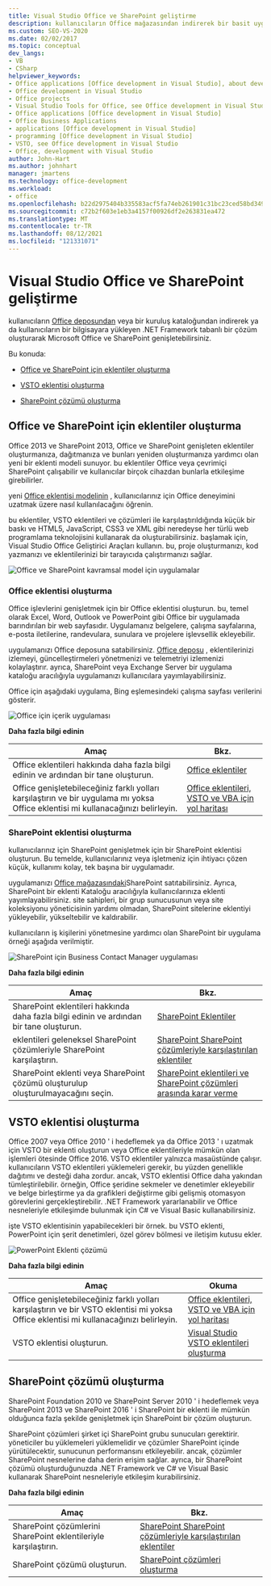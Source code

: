 ```yaml
---
title: Visual Studio Office ve SharePoint geliştirme
description: kullanıcıların Office mağazasından indirerek bir basit uygulama veya eklenti oluşturarak Microsoft Office ve SharePoint nasıl genişletebileceğinizi öğrenin.
ms.custom: SEO-VS-2020
ms.date: 02/02/2017
ms.topic: conceptual
dev_langs:
- VB
- CSharp
helpviewer_keywords:
- Office applications [Office development in Visual Studio], about developing applications
- Office development in Visual Studio
- Office projects
- Visual Studio Tools for Office, see Office development in Visual Studio
- Office applications [Office development in Visual Studio]
- Office Business Applications
- applications [Office development in Visual Studio]
- programming [Office development in Visual Studio]
- VSTO, see Office development in Visual Studio
- Office, development with Visual Studio
author: John-Hart
ms.author: johnhart
manager: jmartens
ms.technology: office-development
ms.workload:
- office
ms.openlocfilehash: b22d2975404b335583acf5fa74eb261901c31bc23ced58bd349ef96058ac35f3
ms.sourcegitcommit: c72b2f603e1eb3a4157f00926df2e263831ea472
ms.translationtype: MT
ms.contentlocale: tr-TR
ms.lasthandoff: 08/12/2021
ms.locfileid: "121331071"
---
```

# <a name="office-and-sharepoint-development-in-visual-studio"></a>Visual Studio Office ve SharePoint geliştirme
  kullanıcıların [Office deposundan](https://store.office.com/) veya bir kuruluş kataloğundan indirerek ya da kullanıcıların bir bilgisayara yükleyen .NET Framework tabanlı bir çözüm oluşturarak Microsoft Office ve SharePoint genişletebilirsiniz.

 Bu konuda:

- [Office ve SharePoint için eklentiler oluşturma](#Apps)

- [VSTO eklentisi oluşturma](#Add-ins)

- [SharePoint çözümü oluşturma](#Solutions)

## <a name="create-add-ins-for-office-and-sharepoint"></a><a name="Apps"></a>Office ve SharePoint için eklentiler oluşturma
 Office 2013 ve SharePoint 2013, Office ve SharePoint genişleten eklentiler oluşturmanıza, dağıtmanıza ve bunları yeniden oluşturmanıza yardımcı olan yeni bir eklenti modeli sunuyor.  bu eklentiler Office veya çevrimiçi SharePoint çalışabilir ve kullanıcılar birçok cihazdan bunlarla etkileşime girebilirler.

 yeni [Office eklentisi modelinin](/office/dev/add-ins/overview/office-add-ins) , kullanıcılarınız için Office deneyimini uzatmak üzere nasıl kullanılacağını öğrenin.

 bu eklentiler, VSTO eklentileri ve çözümleri ile karşılaştırıldığında küçük bir baskı ve HTML5, JavaScript, CSS3 ve XML gibi neredeyse her türlü web programlama teknolojisini kullanarak da oluşturabilirsiniz.  başlamak için, Visual Studio Office Geliştirici Araçları kullanın. bu, proje oluşturmanızı, kod yazmanızı ve eklentilerinizi bir tarayıcıda çalıştırmanızı sağlar.

 ![Office ve SharePoint kavramsal model için uygulamalar](../vsto/media/officeandsharepointapps2015.png "Office ve SharePoint kavramsal model için uygulamalar")

### <a name="build-an-office-add-in"></a>Office eklentisi oluşturma
 Office işlevlerini genişletmek için bir Office eklentisi oluşturun. bu, temel olarak Excel, Word, Outlook ve PowerPoint gibi Office bir uygulamada barındırılan bir web sayfasıdır. Uygulamanız belgelere, çalışma sayfalarına, e-posta iletilerine, randevulara, sunulara ve projelere işlevsellik ekleyebilir.

 uygulamanızı Office deposuna satabilirsiniz.  [Office deposu](https://store.office.com/) , eklentilerinizi izlemeyi, güncelleştirmeleri yönetmenizi ve telemetriyi izlemenizi kolaylaştırır. ayrıca, SharePoint veya Exchange Server bir uygulama kataloğu aracılığıyla uygulamanızı kullanıcılara yayımlayabilirsiniz.

 Office için aşağıdaki uygulama, Bing eşlemesindeki çalışma sayfası verilerini gösterir.

 ![Office için içerik uygulaması](../vsto/media/appforoffice.png "Office için içerik uygulaması")

 **Daha fazla bilgi edinin**

|Amaç|Bkz.|
|--------|---------|
|Office eklentileri hakkında daha fazla bilgi edinin ve ardından bir tane oluşturun.|[Office eklentiler](/office/dev/add-ins/publish/publish)|
|Office genişletebileceğiniz farklı yolları karşılaştırın ve bir uygulama mı yoksa Office eklentisi mi kullanacağınızı belirleyin.|[Office eklentileri, VSTO ve VBA için yol haritası](/archive/blogs/officeapps/roadmap-for-apps-for-office-vsto-and-vba)|

### <a name="build-a-sharepoint-add-in"></a>SharePoint eklentisi oluşturma
 kullanıcılarınız için SharePoint genişletmek için bir SharePoint eklentisi oluşturun. Bu temelde, kullanıcılarınız veya işletmeniz için ihtiyacı çözen küçük, kullanımı kolay, tek başına bir uygulamadır.

 uygulamanızı [Office mağazasındaki](https://store.office.com/)SharePoint satıtabilirsiniz. Ayrıca, SharePoint bir eklenti Kataloğu aracılığıyla kullanıcılarınıza eklenti yayımlayabilirsiniz.  site sahipleri, bir grup sunucusunun veya site koleksiyonu yöneticisinin yardımı olmadan, SharePoint sitelerine eklentiyi yükleyebilir, yükseltebilir ve kaldırabilir.

 kullanıcıların iş kişilerini yönetmesine yardımcı olan SharePoint bir uygulama örneği aşağıda verilmiştir.

 ![SharePoint için Business Contact Manager uygulaması](../vsto/media/appforsharepoint.png "SharePoint için Business Contact Manager uygulaması")

 **Daha fazla bilgi edinin**

|Amaç|Bkz.|
|--------|---------|
|SharePoint eklentileri hakkında daha fazla bilgi edinin ve ardından bir tane oluşturun.|[SharePoint Eklentiler](/sharepoint/dev/sp-add-ins/sharepoint-add-ins)|
|eklentileri geleneksel SharePoint çözümleriyle SharePoint karşılaştırın.|[SharePoint SharePoint çözümleriyle karşılaştırılan eklentiler](/sharepoint/dev/general-development/sharepoint-server-application-lifecycle-management)|
|SharePoint eklenti veya SharePoint çözümü oluşturulup oluşturulmayacağını seçin.|[SharePoint eklentileri ve SharePoint çözümleri arasında karar verme](/sharepoint/dev/general-development/sharepoint-server-application-lifecycle-management)|

## <a name="create-a-vsto-add-in"></a><a name="Add-ins"></a>VSTO eklentisi oluşturma
 Office 2007 veya Office 2010 ' i hedeflemek ya da Office 2013 ' ı uzatmak için VSTO bir eklenti oluşturun veya Office eklentileriyle mümkün olan işlemleri ötesinde Office 2016. VSTO eklentiler yalnızca masaüstünde çalışır. kullanıcıların VSTO eklentileri yüklemeleri gerekir, bu yüzden genellikle dağıtımı ve desteği daha zordur.  ancak, VSTO eklentisi Office daha yakından tümleştirilebilir. örneğin, Office şeridine sekmeler ve denetimler ekleyebilir ve belge birleştirme ya da grafikleri değiştirme gibi gelişmiş otomasyon görevlerini gerçekleştirebilir. .NET Framework yararlanabilir ve Office nesneleriyle etkileşimde bulunmak için C# ve Visual Basic kullanabilirsiniz.

 işte VSTO eklentisinin yapabilecekleri bir örnek. bu VSTO eklenti, PowerPoint için şerit denetimleri, özel görev bölmesi ve iletişim kutusu ekler.

 ![PowerPoint Eklenti çözümü](../vsto/media/powerpointaddin.png "PowerPoint eklentisi çözümü")

 **Daha fazla bilgi edinin**

|Amaç|Okuma|
|--------|----------|
|Office genişletebileceğiniz farklı yolları karşılaştırın ve bir VSTO eklentisi mi yoksa Office eklentisi mi kullanacağınızı belirleyin.|[Office eklentileri, VSTO ve VBA için yol haritası](/archive/blogs/officeapps/roadmap-for-apps-for-office-vsto-and-vba)|
|VSTO eklentisi oluşturun.|[Visual Studio VSTO eklentileri oluşturma](create-vsto-add-ins-for-office-by-using-visual-studio.md)|

## <a name="create-a-sharepoint-solution"></a><a name="Solutions"></a>SharePoint çözümü oluşturma
 SharePoint Foundation 2010 ve SharePoint Server 2010 ' i hedeflemek veya SharePoint 2013 ve SharePoint 2016 ' i SharePoint bir eklenti ile mümkün olduğunca fazla şekilde genişletmek için SharePoint bir çözüm oluşturun.

 SharePoint çözümleri şirket içi SharePoint grubu sunucuları gerektirir. yöneticiler bu yüklemeleri yüklemelidir ve çözümler SharePoint içinde yürütülecektir, sunucunun performansını etkileyebilir. ancak, çözümler SharePoint nesnelerine daha derin erişim sağlar. ayrıca, bir SharePoint çözümü oluşturduğunuzda .NET Framework ve C# ve Visual Basic kullanarak SharePoint nesneleriyle etkileşim kurabilirsiniz.

 **Daha fazla bilgi edinin**

|Amaç|Bkz.|
|--------|---------|
|SharePoint çözümlerini SharePoint eklentileriyle karşılaştırın.|[SharePoint SharePoint çözümleriyle karşılaştırılan eklentiler](/sharepoint/dev/general-development/sharepoint-server-application-lifecycle-management)|
|SharePoint çözümü oluşturun.|[SharePoint çözümleri oluşturma](../sharepoint/create-sharepoint-solutions.md)|